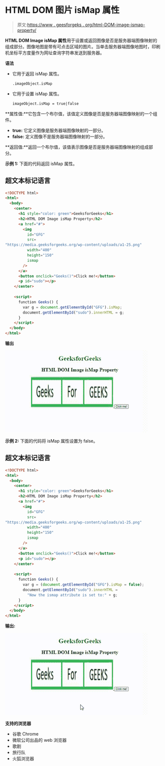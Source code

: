 # HTML DOM 图片 isMap 属性

> 原文:[https://www . geesforgeks . org/html-DOM-image-ismap-property/](https://www.geeksforgeeks.org/html-dom-image-ismap-property/)

**HTML DOM Image isMap 属性**用于设置或返回图像是否是服务器端图像映射的组成部分。图像地图是带有可点击区域的图片。当单击服务器端图像地图时，印刷机坐标平方度量作为网址查询字符串发送到服务器。

**语法**

*   它用于返回 isMap 属性。

    ```html
    .imageObject.isMap
    ```

*   它用于设置 isMap 属性。

    ```html
    imageObject.isMap = true|false
    ```

**属性值:**它包含一个布尔值，该值定义图像是否是服务器端图像映射的一个组件。

*   **true:** 它定义图像是服务器端图像映射的一部分。
*   **false:** 定义图像不是服务器端图像映射的一部分。

**返回值:**返回一个布尔值，该值表示图像是否是服务器端图像映射的组成部分。

**示例 1:** 下面的代码返回 isMap 属性。

## 超文本标记语言

```html
<!DOCTYPE html>
<html>
  <body>
    <center>
      <h1 style="color: green">GeeksforGeeks</h1>
      <h2>HTML DOM Image isMap Property</h2>
      <a href="#">
        <img
          id="GFG"
          src=
"https://media.geeksforgeeks.org/wp-content/uploads/a1-25.png"
          width="400"
          height="150"
          ismap
        />
      </a>
      <button onclick="Geeks()">Click me!</button>
      <p id="sudo"></p>
    </center>

    <script>
      function Geeks() {
        var g = document.getElementById("GFG").isMap;
        document.getElementById("sudo").innerHTML = g;
      }
    </script>
  </body>
</html>
```

**输出**

![](img/80d0bc82d6ca779132144764071386f0.png)

**示例 2:** 下面的代码将 isMap 属性设置为 false。

## 超文本标记语言

```html
<!DOCTYPE html>
<html>
  <body>
    <center>
      <h1 style="color: green">GeeksforGeeks</h1>
      <h2>HTML DOM Image isMap Property</h2>
      <a href="#">
        <img
          id="GFG"
          src=
"https://media.geeksforgeeks.org/wp-content/uploads/a1-25.png"
          width="400"
          height="150"
          ismap
        />
      </a>
      <button onclick="Geeks()">Click me!</button>
      <p id="sudo"></p>
    </center>

    <script>
      function Geeks() {
        var g = (document.getElementById("GFG").isMap = false);
        document.getElementById("sudo").innerHTML =
          "Now the ismap attribute is set to:" + g;
      }
    </script>
  </body>
</html>
```

**输出:**

![](img/0f5ab53ad48eb2e040220838516cf274.png)

**支持的浏览器**

*   谷歌 Chrome
*   微软公司出品的 web 浏览器
*   歌剧
*   旅行队
*   火狐浏览器